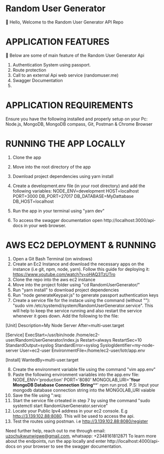 # Random User Generator
👋 Hello, Welcome to the Random User Generator API Repo

# APPLICATION FEATURES
🎉 Below are some of main feature of the Random User Generator Api
1) Authentication System using passport. 
2) Route protection 
3) Call to an external Api  web service (randomuser.me)
4) Swagger Documentation
5) 
# APPLICATION REQUIREMENTS
Ensure you have the following installed and properly setup on your Pc: Node.js, MongoDB, MongoDB compass, Git, Postman & Chrome Browser 
# RUNNING THE APP LOCALLY
1) Clone the app
2) Move into the root directory of the app 
3) Download project dependencies using yarn install
4) Create a development.env file (in your root directory) and add the following variables: 
NODE_ENV=development
HOST=localhost
PORT=3000
DB_PORT=27017
DB_DATABASE=MyDattabase
DB_HOST=localhost

5) Run the app in your terminal using "yarn dev"
6) To access the swagger documentation open http://localhost:3000/api-docs in your web browser. 


# AWS EC2 DEPLOYMENT & RUNNING
1) Open a Git Bash Terminal (on windows)
2) Create an Ec2 Instance and download the necessary apps on the instance (i.e git, npm, node, yarn). Follow this guide for deploying it: https://www.youtube.com/watch?v=oHAQ3TzUTro 
3) Clone the repo into the aws ec2 instance
4) Move into the project folder using "cd RandomUserGenerator/"
5) Run "yarn install" to download project dependencies
6) Run "node generateKeypair.js" to generate passport authentication keys
7) Create a service file for the instace using the command (without ""): "sudo vim /etc/systemd/system/RandomUserGenerator.service". This will help to keep the service running and also restart the service whenever it goes down.  Add the following to the file: 

[Unit]
Description=My Node Server
After=multi-user.target

[Service]
ExecStart=/usr/bin/node /home/ec2-user/RandomUserGenerator/index.js
Restart=always
RestartSec=10
StandardOutput=syslog
StandardError=syslog
SyslogIdentifier=my-node-server
User=ec2-user
EnvironmentFile=/home/ec2-user/lotr/app.env

[Install]
WantedBy=multi-user.target

8) Create the environment variable file using the command "vim app.env"
9) Paste the following environment variables into the app.env file: NODE_ENV='production' PORT='8080' MONGOLAB_URI='****Your MongoDB Database Connection String******' npm run prod. P.S: Input your mongodb database connection string into the MONGOLAB_URI vaiable
10) Save the file using ":wq: 
11) Start the service file crteated in step 7 by using the command "sudo systemctl start RandomUserGenerator.service"
12) Locate your Public Ipv4 address in your ec2 console. E.g http://3.139.102.88:8080. This will be used to access the api.  
13) Test the routes using postman. i.e http://3.139.102.88:8080/register

Need further help, reach out to me through email: uzochukwunwigwe@gmail.com, whatsapp: +2348161812871
To learn more about the endpoints, run the app locally and enter http://localhost:4000/api-docs on your browser to see the swagger documentation.


